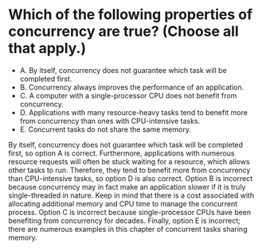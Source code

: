 # Which of the following properties of concurrency are true? (Choose all that apply.)
* A. By itself, concurrency does not guarantee which task will be completed first.
* B. Concurrency always improves the performance of an application.
* C. A computer with a single-processor CPU does not benefit from concurrency.
* D. Applications with many resource-heavy tasks tend to benefit more from concurrency than ones with CPU-intensive tasks.
* E. Concurrent tasks do not share the same memory.

By itself, concurrency does not guarantee which task will be completed first, so option A is correct.
Furthermore, applications with numerous resource requests will often be stuck waiting for a resource, which allows other tasks to run.
Therefore, they tend to benefit more from concurrency than CPU-intensive tasks, so option D is also correct.
Option B is incorrect because concurrency may in fact make an application slower if it is truly single-threaded in nature.
Keep in mind that there is a cost associated with allocating additional memory and CPU time to manage the concurrent process.
Option C is incorrect because single-processor CPUs have been benefiting from concurrency for decades.
Finally, option E is incorrect; there are numerous examples in this chapter of concurrent tasks sharing memory.